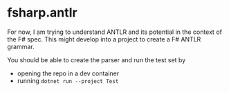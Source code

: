 # fsharp.antlr

For now, I am trying to understand ANTLR and its potential in the context of the F# spec. This might develop into a project to create a F# ANTLR grammar. 

You should be able to create the parser and run the test set by
- opening the repo in a dev container
- running `dotnet run --project Test`
